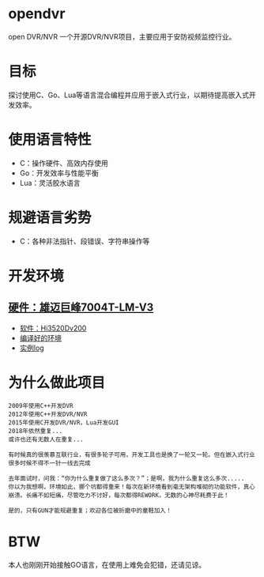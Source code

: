 # opendvr
open DVR/NVR
一个开源DVR/NVR项目，主要应用于安防视频监控行业。

# 目标
探讨使用C、Go、Lua等语言混合编程并应用于嵌入式行业，以期待提高嵌入式开发效率。

# 使用语言特性
* C：操作硬件、高效内存使用
* Go：开发效率与性能平衡
* Lua：灵活胶水语言

# 规避语言劣势
* C：各种非法指针、段错误、字符串操作等

# 开发环境

## [硬件：雄迈巨峰7004T-LM-V3](https://github.com/lishaoliang/opendvr/blob/master/docs/cn/xm/7004T-LM-V3.md)
* [软件：Hi3520Dv200](https://github.com/lishaoliang/opendvr/blob/master/docs/cn/xm/Hi3520Dv200.md)
* [编译好的环境](https://github.com/lishaoliang/opendvr/blob/master/docs/cn/xm/bin)
* [实例log](https://github.com/lishaoliang/opendvr/blob/master/docs/cn/xm/bin/serial.log)


# 为什么做此项目
```
2009年使用C++开发DVR
2012年使用C++开发DVR/NVR
2015年使用C开发DVR/NVR，Lua开发GUI
2018年依然重复...
或许也还有无数人在重复...

有时候真的很羡慕互联行业，有很多轮子可用，开发工具也是换了一轮又一轮。但在嵌入式行业很多时候不得不一针一线去完成

去年面试时，问我：“你为什么重复做了这么多次？”；是啊，我为什么重复这么多次.....
你以为我想啊，环境如此，挪个坑都得重来！每次在新环境看到毫无架构堆砌的功能软件，真心崩溃。长痛不如短痛，尽管吃力不讨好，每次都得REWORK，无数的心神尽耗费于此！

是的，只有GUN才能规避重复；欢迎各位被折磨中的童鞋加入！
```

# BTW
本人也刚刚开始接触GO语言，在使用上难免会犯错，还请见谅。
